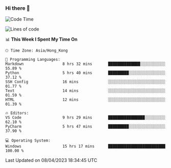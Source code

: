 ### Hi there 👋

<!--
**RoiexLee/RoiexLee** is a ✨ _special_ ✨ repository because its `README.md` (this file) appears on your GitHub profile.

Here are some ideas to get you started:

- 🔭 I’m currently working on ...
- 🌱 I’m currently learning ...
- 👯 I’m looking to collaborate on ...
- 🤔 I’m looking for help with ...
- 💬 Ask me about ...
- 📫 How to reach me: ...
- 😄 Pronouns: ...
- ⚡ Fun fact: ...
-->

<!--START_SECTION:waka-->
![Code Time](http://img.shields.io/badge/Code%20Time-207%20hrs%2059%20mins-blue)

![Lines of code](https://img.shields.io/badge/From%20Hello%20World%20I%27ve%20Written-35.2%20thousand%20lines%20of%20code-blue)

📊 **This Week I Spent My Time On** 

```text
🕑︎ Time Zone: Asia/Hong_Kong

💬 Programming Languages: 
Markdown                 8 hrs 32 mins       ██████████████░░░░░░░░░░░   55.89 % 
Python                   5 hrs 40 mins       █████████░░░░░░░░░░░░░░░░   37.12 % 
SSH Config               16 mins             ░░░░░░░░░░░░░░░░░░░░░░░░░   01.77 % 
Text                     14 mins             ░░░░░░░░░░░░░░░░░░░░░░░░░   01.59 % 
HTML                     12 mins             ░░░░░░░░░░░░░░░░░░░░░░░░░   01.39 % 

🔥 Editors: 
VS Code                  9 hrs 29 mins       ████████████████░░░░░░░░░   62.10 % 
PyCharm                  5 hrs 47 mins       █████████░░░░░░░░░░░░░░░░   37.90 % 

💻 Operating System: 
Windows                  15 hrs 17 mins      █████████████████████████   100.00 % 
```


 Last Updated on 08/04/2023 18:34:45 UTC
<!--END_SECTION:waka-->
